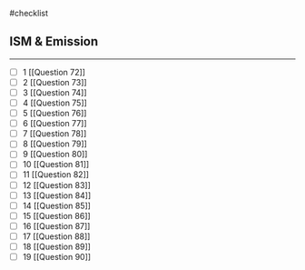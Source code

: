 #checklist
## ISM & Emission
---
- [ ] 1   [[Question 72]]
- [ ] 2   [[Question 73]]
- [ ] 3   [[Question 74]]
- [ ] 4   [[Question 75]]
- [ ] 5   [[Question 76]]
- [ ] 6   [[Question 77]]
- [ ] 7   [[Question 78]]
- [ ] 8   [[Question 79]]
- [ ] 9   [[Question 80]]
- [ ] 10   [[Question 81]]
- [ ] 11   [[Question 82]]
- [ ] 12   [[Question 83]]
- [ ] 13   [[Question 84]]
- [ ] 14   [[Question 85]]
- [ ] 15   [[Question 86]]
- [ ] 16   [[Question 87]]
- [ ] 17   [[Question 88]]
- [ ] 18   [[Question 89]]
- [ ] 19   [[Question 90]]